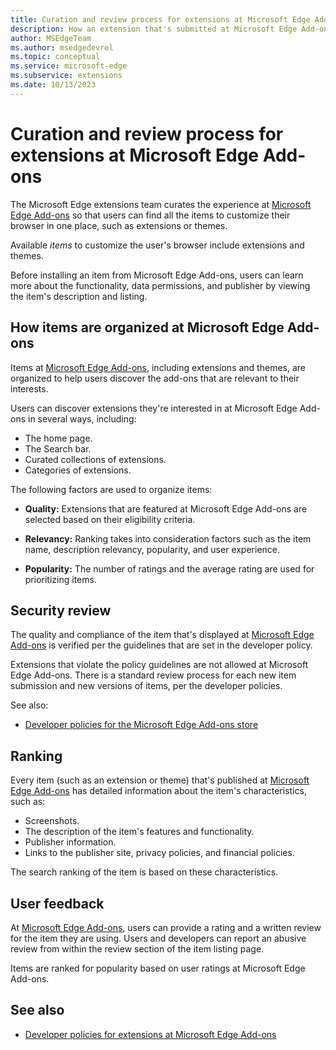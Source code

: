 ```yaml
---
title: Curation and review process for extensions at Microsoft Edge Add-ons
description: How an extension that's submitted at Microsoft Edge Add-ons is curated and reviewed by the Microsoft Edge extensions team.
author: MSEdgeTeam
ms.author: msedgedevrel
ms.topic: conceptual
ms.service: microsoft-edge
ms.subservice: extensions
ms.date: 10/13/2023
---
```

# Curation and review process for extensions at Microsoft Edge Add-ons

The Microsoft Edge extensions team curates the experience at [Microsoft Edge Add-ons](https://microsoftedge.microsoft.com) so that users can find all the items to customize their browser in one place, such as extensions or themes.

Available _items_ to customize the user's browser include extensions and themes.

Before installing an item from Microsoft Edge Add-ons, users can learn more about the functionality, data permissions, and publisher by viewing the item's description and listing.


<!-- ====================================================================== -->
## How items are organized at Microsoft Edge Add-ons

Items at [Microsoft Edge Add-ons](https://microsoftedge.microsoft.com), including extensions and themes, are organized to help users discover the add-ons that are relevant to their interests.

Users can discover extensions they're interested in at Microsoft Edge Add-ons in several ways, including:
* The home page.
* The Search bar.
* Curated collections of extensions.
* Categories of extensions.

The following factors are used to organize items:

* **Quality:** Extensions that are featured at Microsoft Edge Add-ons are selected based on their eligibility criteria.

* **Relevancy:** Ranking takes into consideration factors such as the item name, description relevancy, popularity, and user experience.

* **Popularity:** The number of ratings and the average rating are used for prioritizing items.


<!-- ====================================================================== -->
## Security review

The quality and compliance of the item that's displayed at [Microsoft Edge Add-ons](https://microsoftedge.microsoft.com) is verified per the guidelines that are set in the developer policy.

Extensions that violate the policy guidelines are not allowed at Microsoft Edge Add-ons.  There is a standard review process for each new item submission and new versions of items, per the developer policies.

See also:
* [Developer policies for the Microsoft Edge Add-ons store](/legal/microsoft-edge/extensions/developer-policies)


<!-- ====================================================================== -->
## Ranking

Every item (such as an extension or theme) that's published at [Microsoft Edge Add-ons](https://microsoftedge.microsoft.com) has detailed information about the item's characteristics, such as:

* Screenshots.
* The description of the item's features and functionality.
* Publisher information.
* Links to the publisher site, privacy policies, and financial policies.

The search ranking of the item is based on these characteristics.


<!-- ====================================================================== -->
## User feedback

At [Microsoft Edge Add-ons](https://microsoftedge.microsoft.com), users can provide a rating and a written review for the item they are using. Users and developers can report an abusive review from within the review section of the item listing page.

Items are ranked for popularity based on user ratings at Microsoft Edge Add-ons.


<!-- ====================================================================== -->
## See also

* [Developer policies for extensions at Microsoft Edge Add-ons](/legal/microsoft-edge/extensions/developer-policies)
